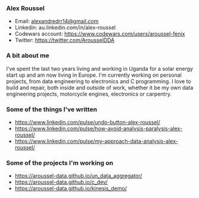 ### Alex Roussel
- Email: alexandredrr14@gmail.com 
- Linkedin: au.linkedin.com/in/alex-roussel
- Codewars account: https://www.codewars.com/users/aroussel-fenix
- Twitter: https://twitter.com/ArousselDDA

### A bit about me
I've spent the last two years living and working in Uganda for a solar energy start up and am now living in Europe. I'm currently working on personal projects, from data engineering to electronics and C programming. I love to build and repair, both inside and outside of work, whether it be my own data engineering projects, motorcycle engines, electronics or carpentry.

### Some of the things I've written
- https://www.linkedin.com/pulse/undo-button-alex-roussel/
- https://www.linkedin.com/pulse/how-avoid-analysis-paralysis-alex-roussel/
- https://www.linkedin.com/pulse/my-approach-data-analysis-alex-roussel/

### Some of the projects I'm working on
- https://aroussel-data.github.io/un_data_aggregator/
- https://aroussel-data.github.io/c_dev/
- https://aroussel-data.github.io/kinesis_demo/

